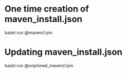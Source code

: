 
# One time creation of maven_install.json
bazel run @maven//:pin


# Updating maven_install.json
bazel run @unpinned_maven//:pin


